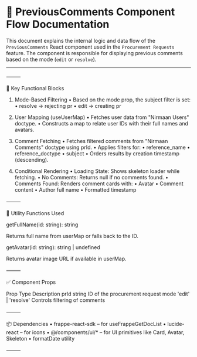 

# 📄 PreviousComments Component Flow Documentation

This document explains the internal logic and data flow of the `PreviousComments` React component used in the `Procurement Requests` feature. The component is responsible for displaying previous comments based on the mode (`edit` or `resolve`).

---

⸻

📌 Key Functional Blocks

1. Mode-Based Filtering
	•	Based on the mode prop, the subject filter is set:
	•	resolve → rejecting pr
	•	edit → creating pr

2. User Mapping (useUserMap)
	•	Fetches user data from "Nirmaan Users" doctype.
	•	Constructs a map to relate user IDs with their full names and avatars.

3. Comment Fetching
	•	Fetches filtered comments from "Nirmaan Comments" doctype using prId.
	•	Applies filters for:
	•	reference_name
	•	reference_doctype
	•	subject
	•	Orders results by creation timestamp (descending).

4. Conditional Rendering
	•	Loading State: Shows skeleton loader while fetching.
	•	No Comments: Returns null if no comments found.
	•	Comments Found: Renders comment cards with:
	•	Avatar
	•	Comment content
	•	Author full name
	•	Formatted timestamp

⸻

🧩 Utility Functions Used

getFullName(id: string): string

Returns full name from userMap or falls back to the ID.

getAvatar(id: string): string | undefined

Returns avatar image URL if available in userMap.

⸻

✅ Component Props

Prop	Type	Description
prId	string	ID of the procurement request
mode	'edit' | 'resolve'	Controls filtering of comments


⸻

📦 Dependencies
	•	frappe-react-sdk – for useFrappeGetDocList
	•	lucide-react – for icons
	•	@/components/ui/* – for UI primitives like Card, Avatar, Skeleton
	•	formatDate utility

⸻


